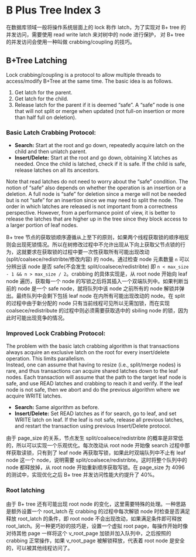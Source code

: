 # B Plus Tree Index 3
<!-- ---
title: B Plus Tree Index 3
date: 2021-06-09 10:57:59
tags: [database, cmu-15445]
--- -->

在数据库领域一般将操作系统层面上的 lock 称作 latch，为了实现对 B+ tree 的并发访问，需要使用 read write latch 来对树中的 node 进行保护， 对 B+ tree 的并发访问会使用一种叫做 crabbing/coupling 的技巧。

## B+Tree Latching

Lock crabbing/coupling is a protocol to allow multiple threads to access/modify B+Tree at the same time.
The basic idea is as follows.
1. Get latch for the parent.
2. Get latch for the child.
3. Release latch for the parent if it is deemed “safe”. A “safe” node is one that will not split or merge when updated (not full-on insertion or more than half full on deletion).

### Basic Latch Crabbing Protocol:
* **Search:** Start at the root and go down, repeatedly acquire latch on the child and then unlatch parent.
* **Insert/Delete:** Start at the root and go down, obtaining X latches as needed. Once the child is latched, check if it is safe. If the child is safe, release latches on all its ancestors.

Note that read latches do not need to worry about the “safe” condition. The notion of “safe” also depends on whether the operation is an insertion or a deletion. A full node is “safe” for deletion since a merge will not be needed but is not “safe” for an insertion since we may need to split the node. The order in which latches are released is not important from a correctness perspective. However, from a performance point of view, it is better to release the latches that are higher up in the tree since they block access to a larger portion of leaf nodes.

B+ tree 节点的获取锁顺序遵循从上至下的原则，如果两个线程获取锁的顺序相反则会出现死锁情况。所以在树修改过程中不允许出现从下向上获取父节点锁的行为，这就要求在获取锁的过程中要一次性获取所有可能出现改动 (split/coalsece/redistribte/修改内容) 的 node。通过检查 node 元素数量 `n` 可以分辨出该 node 是否 safe(不会发生 split/coalsece/redistribte) 即  `n < max_size - 1 && n > max_size / 2`。crabbing 的具体实现是，从 root node 开始向 leaf node 遍历，获取每一个 node 的写锁之后将其插入一个双端队列中。如果判断当前的 node 是一个 safe node，就将队列中该 node 之前所有的 node 解锁并弹出。最终队列中会剩下包括 leaf node 在内所有可能出现改动的 node。在 split 的过程中由于新分配的 node 只有当前线程可见所以无需加锁，而在实现 coalsece/redistribute 的过程中则必须需要获取选中的 sbiling node 的锁，因为此时可能出现竞争的情况。

### Improved Lock Crabbing Protocol:
The problem with the basic latch crabbing algorithm is that transactions always acquire an exclusive latch on the root for every insert/delete operation. This limits parallelism.  
Instead, one can assume that having to resize (i.e., split/merge nodes) is rare, and thus transactions can acquire shared latches down to the leaf nodes. Each transaction will assume that the path to the target leaf node is safe, and use READ latches and crabbing to reach it and verify. If the leaf node is not safe, then we abort and do the previous algorithm where we acquire WRITE latches.
* **Search:** Same algorithm as before.
* **Insert/Delete:** Set READ latches as if for search, go to leaf, and set WRITE latch on leaf. If the leaf is
not safe, release all previous latches, and restart the transaction using previous Insert/Delete protocol.

由于 page_size 的关系，节点发生 split/coalsece/redistribte 的概率是非常低的，所以可以实现一个乐观优化。每次改动从 root node 开始像 search 过程中那样获取读锁，只有到了 leaf node 再获取写锁，如果此时双端队列中不止有 leaf node 这一个 node，说明需要 split/coalsece/redistribte。这时将整个队列中的 node 都释放掉，从 root node 开始重新顺序获取写锁。在 page_size 为 4096 的测试中，实现优化之后 B+ tree 并发访问性能大约提升了 40%。  

### Root latching

由于 B+ tree 还有可能出现 root node 的变化，这里需要特殊的处理。一种思路是额外设置一个 root_latch 在 crabbing 的过程中每次解锁 node 时检查是否满足释放 root_latch 的条件，即 root node 不会出现改动，如果满足条件即可释放 root_latch。另一种更巧妙的技巧是，设置一个虚拟 root page，每操作开始时像对待其他 page 一样将这个 v_root_page 加锁并加入队列中，之后按照的 crabbing 正常操作，如果 v_root_page 被解锁释放，代表着 root node 是安全的，可以被其他线程访问了。  
